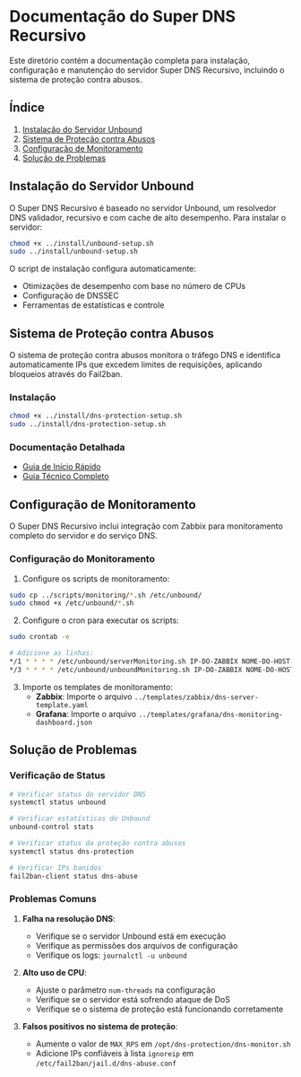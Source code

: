# Documentação do Super DNS Recursivo

Este diretório contém a documentação completa para instalação, configuração e manutenção do servidor Super DNS Recursivo, incluindo o sistema de proteção contra abusos.

## Índice

1. [Instalação do Servidor Unbound](#instalação-do-servidor-unbound)
2. [Sistema de Proteção contra Abusos](#sistema-de-proteção-contra-abusos)
3. [Configuração de Monitoramento](#configuração-de-monitoramento)
4. [Solução de Problemas](#solução-de-problemas)

## Instalação do Servidor Unbound

O Super DNS Recursivo é baseado no servidor Unbound, um resolvedor DNS validador, recursivo e com cache de alto desempenho. Para instalar o servidor:

```bash
chmod +x ../install/unbound-setup.sh
sudo ../install/unbound-setup.sh
```

O script de instalação configura automaticamente:
- Otimizações de desempenho com base no número de CPUs
- Configuração de DNSSEC
- Ferramentas de estatísticas e controle

## Sistema de Proteção contra Abusos

O sistema de proteção contra abusos monitora o tráfego DNS e identifica automaticamente IPs que excedem limites de requisições, aplicando bloqueios através do Fail2ban.

### Instalação

```bash
chmod +x ../install/dns-protection-setup.sh
sudo ../install/dns-protection-setup.sh
```

### Documentação Detalhada

- [Guia de Início Rápido](dns-protection-quickstart.md)
- [Guia Técnico Completo](dns-protection-technical-guide.md)

## Configuração de Monitoramento

O Super DNS Recursivo inclui integração com Zabbix para monitoramento completo do servidor e do serviço DNS.

### Configuração do Monitoramento

1. Configure os scripts de monitoramento:
```bash
sudo cp ../scripts/monitoring/*.sh /etc/unbound/
sudo chmod +x /etc/unbound/*.sh
```

2. Configure o cron para executar os scripts:
```bash
sudo crontab -e

# Adicione as linhas:
*/1 * * * * /etc/unbound/serverMonitoring.sh IP-DO-ZABBIX NOME-DO-HOST-DNS >/dev/null 2>&1
*/3 * * * * /etc/unbound/unboundMonitoring.sh IP-DO-ZABBIX NOME-DO-HOST-DNS >/dev/null 2>&1
```

3. Importe os templates de monitoramento:
   - **Zabbix**: Importe o arquivo `../templates/zabbix/dns-server-template.yaml`
   - **Grafana**: Importe o arquivo `../templates/grafana/dns-monitoring-dashboard.json`

## Solução de Problemas

### Verificação de Status

```bash
# Verificar status do servidor DNS
systemctl status unbound

# Verificar estatísticas do Unbound
unbound-control stats

# Verificar status da proteção contra abusos
systemctl status dns-protection

# Verificar IPs banidos
fail2ban-client status dns-abuse
```

### Problemas Comuns

1. **Falha na resolução DNS**:
   - Verifique se o servidor Unbound está em execução
   - Verifique as permissões dos arquivos de configuração
   - Verifique os logs: `journalctl -u unbound`

2. **Alto uso de CPU**:
   - Ajuste o parâmetro `num-threads` na configuração
   - Verifique se o servidor está sofrendo ataque de DoS
   - Verifique se o sistema de proteção está funcionando corretamente

3. **Falsos positivos no sistema de proteção**:
   - Aumente o valor de `MAX_RPS` em `/opt/dns-protection/dns-monitor.sh`
   - Adicione IPs confiáveis à lista `ignoreip` em `/etc/fail2ban/jail.d/dns-abuse.conf`